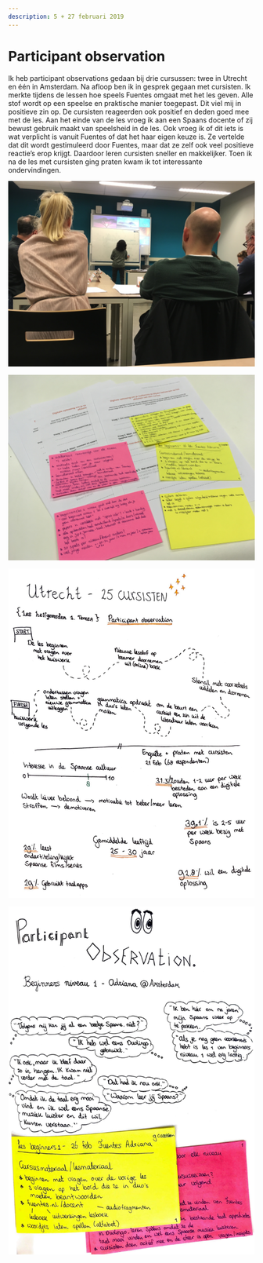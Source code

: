 ```yaml
---
description: 5 + 27 februari 2019
---
```


# Participant observation

Ik heb participant observations gedaan bij drie cursussen: twee in Utrecht en één in Amsterdam. Na afloop ben ik in gesprek gegaan met cursisten. Ik merkte tijdens de lessen hoe speels Fuentes omgaat met het les geven. Alle stof wordt op een speelse en praktische manier toegepast. Dit viel mij in positieve zin op. De cursisten reageerden ook positief en deden goed mee met de les. Aan het einde van de les vroeg ik aan een Spaans docente of zij bewust gebruik maakt van speelsheid in de les. Ook vroeg ik of dit iets is wat verplicht is vanuit Fuentes of dat het haar eigen keuze is. Ze vertelde dat dit wordt gestimuleerd door Fuentes, maar dat ze zelf ook veel positieve reactie’s erop krijgt. Daardoor leren cursisten sneller en makkelijker. Toen ik na de les met cursisten ging praten kwam ik tot interessante ondervindingen.

![](../../../.gitbook/assets/img_5883.JPG)

![](../../../.gitbook/assets/img_1480.JPG)

![](../../../.gitbook/assets/scan-7-may-2019-4-10-1.jpg)

  


![](../../../.gitbook/assets/scan-7-may-2019-4-15-1.jpg)

